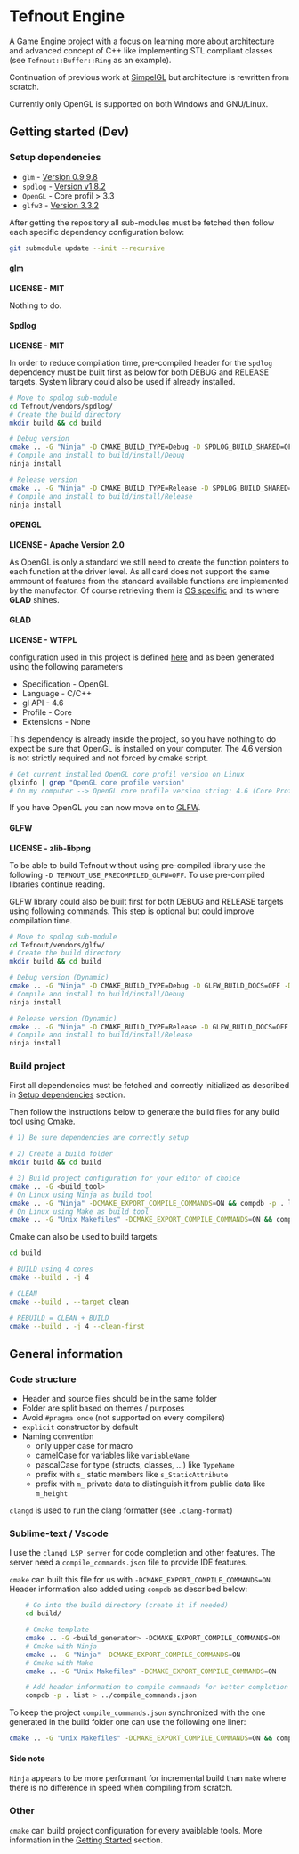 # Tefnout Engine
A Game Engine project with a focus on learning more about architecture and advanced concept of C++ like implementing STL compliant classes (see `Tefnout::Buffer::Ring` as an example).

Continuation of previous work at [SimpelGL](https://github.com/JeremyBois/SimpleGL) but architecture is rewritten from scratch.

Currently only OpenGL is supported on both Windows and GNU/Linux.

## Getting started (Dev)
### Setup dependencies
  - `glm` - [Version 0.9.9.8](https://github.com/g-truc/glm/releases/tag/0.9.9.8)
  - `spdlog` - [Version v1.8.2](https://github.com/gabime/spdlog/releases/tag/v1.8.2)
  - `OpenGL` - Core profil > 3.3
  - `glfw3` - [Version 3.3.2](https://github.com/glfw/glfw/releases/tag/3.3.2)

After getting the repository all sub-modules must be fetched then follow each specific dependency configuration below:
```bash
git submodule update --init --recursive
```

#### glm
**LICENSE - MIT**

Nothing to do.

#### Spdlog
**LICENSE - MIT**

In order to reduce compilation time, pre-compiled header for the `spdlog` dependency must be built first as below for both DEBUG and RELEASE targets. System library could also be used if already installed.
```bash
# Move to spdlog sub-module
cd Tefnout/vendors/spdlog/
# Create the build directory
mkdir build && cd build

# Debug version
cmake .. -G "Ninja" -D CMAKE_BUILD_TYPE=Debug -D SPDLOG_BUILD_SHARED=OFF -D SPDLOG_FMT_EXTERNAL=ON -D SPDLOG_BUILD_EXAMPLE=OFF -D SPDLOG_BUILD_TESTS=OFF -D CMAKE_INSTALL_PREFIX=./install/Debug -D CMAKE_POSITION_INDEPENDENT_CODE=ON
# Compile and install to build/install/Debug
ninja install

# Release version
cmake .. -G "Ninja" -D CMAKE_BUILD_TYPE=Release -D SPDLOG_BUILD_SHARED=OFF -D SPDLOG_FMT_EXTERNAL=ON -D SPDLOG_BUILD_EXAMPLE=OFF -D SPDLOG_BUILD_TESTS=OFF -D CMAKE_INSTALL_PREFIX=./install/Release -D CMAKE_POSITION_INDEPENDENT_CODE=ON
# Compile and install to build/install/Release
ninja install
```

#### OPENGL
**LICENSE - Apache Version 2.0**

As OpenGL is only a standard we still need to create the function pointers to each function at the driver level. As all card does not support the same ammount of features from the standard available functions are implemented by the manufactor. Of course retrieving them is [OS specific](https://www.khronos.org/opengl/wiki/Load_OpenGL_Functions) and its where **GLAD** shines.

#### GLAD
**LICENSE - WTFPL**

configuration used in this project is defined [here](http://glad.dav1d.de/#profile=core&specification=gl&api=gl%3D4.6&api=gles1%3Dnone&api=gles2%3Dnone&api=glsc2%3Dnone&language=c&loader=on) and as been generated using the following parameters
  - Specification - OpenGL
  - Language - C/C++
  - gl API - 4.6
  - Profile - Core
  - Extensions - None

This dependency is already inside the project, so you have nothing to do expect be sure that OpenGL is installed on your computer. The $4.6$ version is not strictly required and not forced by cmake script.
```bash
# Get current installed OpenGL core profil version on Linux
glxinfo | grep "OpenGL core profile version"
# On my computer --> OpenGL core profile version string: 4.6 (Core Profile) Mesa 20.3.3
```

If you have OpenGL you can now move on to [GLFW](#GLFW).


#### GLFW
**LICENSE - zlib-libpng**

To be able to build Tefnout without using pre-compiled library use the following `-D TEFNOUT_USE_PRECOMPILED_GLFW=OFF`. To use pre-compiled libraries continue reading.

GLFW library could also be built first for both DEBUG and RELEASE targets using following commands. This step is optional but could improve compilation time.
```bash
# Move to spdlog sub-module
cd Tefnout/vendors/glfw/
# Create the build directory
mkdir build && cd build

# Debug version (Dynamic)
cmake .. -G "Ninja" -D CMAKE_BUILD_TYPE=Debug -D GLFW_BUILD_DOCS=OFF -D GLFW_BUILD_TESTS=OFF -D GLFW_BUILD_EXAMPLES=OFF -D BUILD_SHARED_LIBS=ON -D CMAKE_INSTALL_PREFIX=./install/Debug
# Compile and install to build/install/Debug
ninja install

# Release version (Dynamic)
cmake .. -G "Ninja" -D CMAKE_BUILD_TYPE=Release -D GLFW_BUILD_DOCS=OFF -D GLFW_BUILD_TESTS=OFF -D GLFW_BUILD_EXAMPLES=OFF -D BUILD_SHARED_LIBS=ON -D CMAKE_INSTALL_PREFIX=./install/Release
# Compile and install to build/install/Release
ninja install
```


### Build project
First all dependencies must be fetched and correctly initialized as described in [Setup dependencies](#setup-dependencies) section.

Then follow the instructions below to generate the build files for any build tool using Cmake.

```bash
# 1) Be sure dependencies are correctly setup

# 2) Create a build folder
mkdir build && cd build

# 3) Build project configuration for your editor of choice
cmake .. -G <build_tool>
# On Linux using Ninja as build tool
cmake .. -G "Ninja" -DCMAKE_EXPORT_COMPILE_COMMANDS=ON && compdb -p . list > ../compile_commands.json
# On Linux using Make as build tool
cmake .. -G "Unix Makefiles" -DCMAKE_EXPORT_COMPILE_COMMANDS=ON && compdb -p . list > ../compile_commands.json
```

Cmake can also be used to build targets:
```bash
cd build

# BUILD using 4 cores
cmake --build . -j 4

# CLEAN
cmake --build . --target clean

# REBUILD = CLEAN + BUILD
cmake --build . -j 4 --clean-first
```


## General information
### Code structure
  - Header and source files should be in the same folder
  - Folder are split based on themes / purposes
  - Avoid `#pragma once` (not supported on every compilers)
  - `explicit` constructor by default
  - Naming convention
    - only upper case for macro
    - camelCase for variables like `variableName`
    - pascalCase for type (structs, classes, ...) like `TypeName`
    - prefix with `s_` static members like `s_StaticAttribute`
    - prefix with `m_` private data to distinguish it from public data like `m_height`

`clangd` is used to run the clang formatter (see `.clang-format`)


### Sublime-text / Vscode
I use the `clangd LSP server` for code completion and other features.
The server need a `compile_commands.json` file to provide IDE features.

`cmake` can built this file for us with `-DCMAKE_EXPORT_COMPILE_COMMANDS=ON`. Header information also added using `compdb` as described below:
```bash
    # Go into the build directory (create it if needed)
    cd build/

    # Cmake template
    cmake .. -G <build_generator> -DCMAKE_EXPORT_COMPILE_COMMANDS=ON
    # Cmake with Ninja
    cmake .. -G "Ninja" -DCMAKE_EXPORT_COMPILE_COMMANDS=ON
    # Cmake with Make
    cmake .. -G "Unix Makefiles" -DCMAKE_EXPORT_COMPILE_COMMANDS=ON

    # Add header information to compile commands for better completion
    compdb -p . list > ../compile_commands.json
```

To keep the project `compile_commands.json` synchronized with the one generated in the build folder one can use the following one liner:
```bash
cmake .. -G "Unix Makefiles" -DCMAKE_EXPORT_COMPILE_COMMANDS=ON && compdb -p . list > ../compile_commands.json && cp ../compile_commands.json compile_commands.json
```

#### Side note
`Ninja` appears to be more performant for incremental build than `make` where there is no difference in speed when compiling from scratch.

### Other
`cmake` can build project configuration for every avaiblable tools. More information in the [Getting Started](#getting-started-dev) section.


